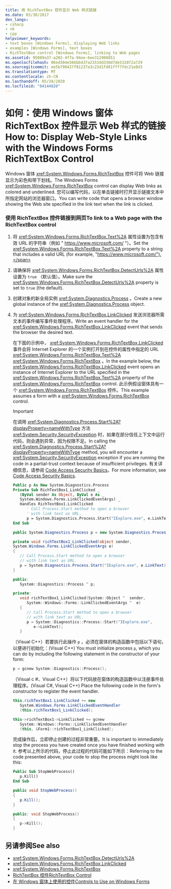 ```yaml
---
title: 用 RichTextBox 控件显示 Web 样式链接
ms.date: 03/30/2017
dev_langs:
- csharp
- vb
- cpp
helpviewer_keywords:
- text boxes [Windows Forms], displaying Web links
- examples [Windows Forms], text boxes
- RichTextBox control [Windows Forms], linking to Web pages
ms.assetid: 95089a37-a202-4f7a-94ee-6ee312908851
ms.openlocfilehash: 06ed304e566bb437a2353dd330d7de5328f2a729
ms.sourcegitcommit: ee5b798427f81237a3c23d1fd81fff7fdc21e8d3
ms.translationtype: MT
ms.contentlocale: zh-CN
ms.lasthandoff: 05/28/2020
ms.locfileid: "84144820"
---
```

# <a name="how-to-display-web-style-links-with-the-windows-forms-richtextbox-control"></a><span data-ttu-id="96483-102">如何：使用 Windows 窗体 RichTextBox 控件显示 Web 样式的链接</span><span class="sxs-lookup"><span data-stu-id="96483-102">How to: Display Web-Style Links with the Windows Forms RichTextBox Control</span></span>

<span data-ttu-id="96483-103">Windows 窗体 <xref:System.Windows.Forms.RichTextBox> 控件可将 Web 链接显示为彩色和带下划线。</span><span class="sxs-lookup"><span data-stu-id="96483-103">The Windows Forms <xref:System.Windows.Forms.RichTextBox> control can display Web links as colored and underlined.</span></span> <span data-ttu-id="96483-104">您可以编写代码，以在单击链接时打开显示链接文本中所指定网站的浏览器窗口。</span><span class="sxs-lookup"><span data-stu-id="96483-104">You can write code that opens a browser window showing the Web site specified in the link text when the link is clicked.</span></span>

### <a name="to-link-to-a-web-page-with-the-richtextbox-control"></a><span data-ttu-id="96483-105">使用 RichTextBox 控件链接到网页</span><span class="sxs-lookup"><span data-stu-id="96483-105">To link to a Web page with the RichTextBox control</span></span>

1. <span data-ttu-id="96483-106">将 <xref:System.Windows.Forms.RichTextBox.Text%2A> 属性设置为包含有效 URL 的字符串（例如 " https://www.microsoft.com/ "）。</span><span class="sxs-lookup"><span data-stu-id="96483-106">Set the <xref:System.Windows.Forms.RichTextBox.Text%2A> property to a string that includes a valid URL (for example, "https://www.microsoft.com/").</span></span>

2. <span data-ttu-id="96483-107">请确保将 <xref:System.Windows.Forms.RichTextBox.DetectUrls%2A> 属性设置为 `true` （默认值）。</span><span class="sxs-lookup"><span data-stu-id="96483-107">Make sure the <xref:System.Windows.Forms.RichTextBox.DetectUrls%2A> property is set to `true` (the default).</span></span>

3. <span data-ttu-id="96483-108">创建对象的新全局实例 <xref:System.Diagnostics.Process> 。</span><span class="sxs-lookup"><span data-stu-id="96483-108">Create a new global instance of the <xref:System.Diagnostics.Process> object.</span></span>

4. <span data-ttu-id="96483-109">为 <xref:System.Windows.Forms.RichTextBox.LinkClicked> 发送浏览器所需文本的事件编写事件处理程序。</span><span class="sxs-lookup"><span data-stu-id="96483-109">Write an event handler for the <xref:System.Windows.Forms.RichTextBox.LinkClicked> event that sends the browser the desired text.</span></span>

    <span data-ttu-id="96483-110">在下面的示例中， <xref:System.Windows.Forms.RichTextBox.LinkClicked> 事件会将 Internet Explorer 的一个实例打开到在控件的属性中指定的 URL <xref:System.Windows.Forms.RichTextBox.Text%2A> <xref:System.Windows.Forms.RichTextBox> 。</span><span class="sxs-lookup"><span data-stu-id="96483-110">In the example below, the <xref:System.Windows.Forms.RichTextBox.LinkClicked> event opens an instance of Internet Explorer to the URL specified in the <xref:System.Windows.Forms.RichTextBox.Text%2A> property of the <xref:System.Windows.Forms.RichTextBox> control.</span></span> <span data-ttu-id="96483-111">此示例假设窗体具有一个 <xref:System.Windows.Forms.RichTextBox> 控件。</span><span class="sxs-lookup"><span data-stu-id="96483-111">This example assumes a form with a <xref:System.Windows.Forms.RichTextBox> control.</span></span>

    > [!IMPORTANT]
    > <span data-ttu-id="96483-112">在调用 <xref:System.Diagnostics.Process.Start%2A?displayProperty=nameWithType> 方法 <xref:System.Security.SecurityException> 时，如果在部分信任上下文中运行代码，则会遇到异常，因为权限不足。</span><span class="sxs-lookup"><span data-stu-id="96483-112">In calling the <xref:System.Diagnostics.Process.Start%2A?displayProperty=nameWithType> method, you will encounter a <xref:System.Security.SecurityException> exception if you are running the code in a partial-trust context because of insufficient privileges.</span></span> <span data-ttu-id="96483-113">有关详细信息，请参阅 [Code Access Security Basics](../../misc/code-access-security-basics.md)。</span><span class="sxs-lookup"><span data-stu-id="96483-113">For more information, see [Code Access Security Basics](../../misc/code-access-security-basics.md).</span></span>

    ```vb
    Public p As New System.Diagnostics.Process
    Private Sub RichTextBox1_LinkClicked _
       (ByVal sender As Object, ByVal e As _
       System.Windows.Forms.LinkClickedEventArgs) _
       Handles RichTextBox1.LinkClicked
          ' Call Process.Start method to open a browser
          ' with link text as URL.
          p = System.Diagnostics.Process.Start("IExplore.exe", e.LinkText)
    End Sub
    ```

    ```csharp
    public System.Diagnostics.Process p = new System.Diagnostics.Process();

    private void richTextBox1_LinkClicked(object sender,
    System.Windows.Forms.LinkClickedEventArgs e)
    {
       // Call Process.Start method to open a browser
       // with link text as URL.
       p = System.Diagnostics.Process.Start("IExplore.exe", e.LinkText);
    }
    ```

    ```cpp
    public:
       System::Diagnostics::Process ^ p;

    private:
       void richTextBox1_LinkClicked(System::Object ^  sender,
          System::Windows::Forms::LinkClickedEventArgs ^  e)
       {
          // Call Process.Start method to open a browser
          // with link text as URL.
          p = System::Diagnostics::Process::Start("IExplore.exe",
             e->LinkText);
       }
    ```

    <span data-ttu-id="96483-114">（Visual C++）若要执行此操作 `p` ，必须在窗体的构造函数中包括以下语句，以便进行初始化：</span><span class="sxs-lookup"><span data-stu-id="96483-114">(Visual C++) You must initialize process `p`, which you can do by including the following statement in the constructor of your form:</span></span>

    ```cpp
    p = gcnew System::Diagnostics::Process();
    ```

    <span data-ttu-id="96483-115">（Visual c #、Visual C++）将以下代码放在窗体的构造函数中以注册事件处理程序。</span><span class="sxs-lookup"><span data-stu-id="96483-115">(Visual C#, Visual C++) Place the following code in the form's constructor to register the event handler.</span></span>

    ```csharp
    this.richTextBox1.LinkClicked += new
       System.Windows.Forms.LinkClickedEventHandler
       (this.richTextBox1_LinkClicked);
    ```

    ```cpp
    this->richTextBox1->LinkClicked += gcnew
       System::Windows::Forms::LinkClickedEventHandler
       (this, &Form1::richTextBox1_LinkClicked);
    ```

    <span data-ttu-id="96483-116">完成操作后，立即停止创建的过程非常重要。</span><span class="sxs-lookup"><span data-stu-id="96483-116">It is important to immediately stop the process you have created once you have finished working with it.</span></span> <span data-ttu-id="96483-117">参考以上所示的代码，停止此过程的代码可能如下所示：</span><span class="sxs-lookup"><span data-stu-id="96483-117">Referring to the code presented above, your code to stop the process might look like this:</span></span>

    ```vb
    Public Sub StopWebProcess()
       p.Kill()
    End Sub
    ```

    ```csharp
    public void StopWebProcess()
    {
       p.Kill();
    }
    ```

    ```cpp
    public: void StopWebProcess()
    {
       p->Kill();
    }
    ```

## <a name="see-also"></a><span data-ttu-id="96483-118">另请参阅</span><span class="sxs-lookup"><span data-stu-id="96483-118">See also</span></span>

- <xref:System.Windows.Forms.RichTextBox.DetectUrls%2A>
- <xref:System.Windows.Forms.RichTextBox.LinkClicked>
- <xref:System.Windows.Forms.RichTextBox>
- [<span data-ttu-id="96483-119">RichTextBox 控件</span><span class="sxs-lookup"><span data-stu-id="96483-119">RichTextBox Control</span></span>](richtextbox-control-windows-forms.md)
- [<span data-ttu-id="96483-120">在 Windows 窗体上使用的控件</span><span class="sxs-lookup"><span data-stu-id="96483-120">Controls to Use on Windows Forms</span></span>](controls-to-use-on-windows-forms.md)

